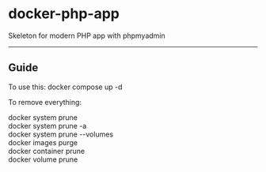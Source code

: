 # docker-php-app
Skeleton for modern PHP app with phpmyadmin

----------------
Guide
----------------

To use this: docker compose up -d

To remove everything:

docker system prune<br>
docker system prune -a<br>
docker system prune --volumes<br>
docker images purge<br>
docker container prune<br>
docker volume prune
